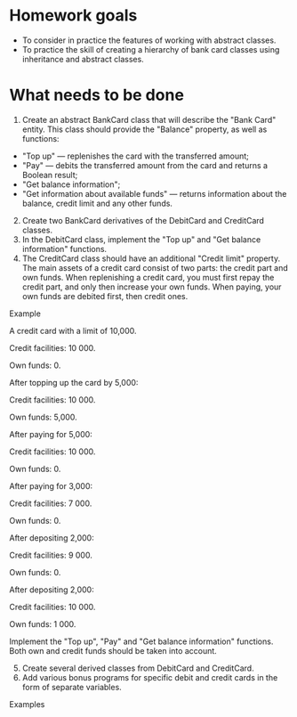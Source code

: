 # Homework goals
- To consider in practice the features of working with abstract classes.
- To practice the skill of creating a hierarchy of bank card classes using inheritance and abstract classes.

# What needs to be done
1. Create an abstract BankCard class that will describe the "Bank Card" entity. This class should provide the "Balance" property, as well as functions: 
- "Top up" — replenishes the card with the transferred amount;
- "Pay" — debits the transferred amount from the card and returns a Boolean result;
- "Get balance information";
- "Get information about available funds" — returns information about the balance, credit limit and any other funds.
2. Create two BankCard derivatives of the DebitCard and CreditCard classes.
3. In the DebitCard class, implement the "Top up" and "Get balance information" functions.
4. The CreditCard class should have an additional "Credit limit" property. The main assets of a credit card consist of two parts: the credit part and own funds.
When replenishing a credit card, you must first repay the credit part, and only then increase your own funds.
When paying, your own funds are debited first, then credit ones.  


Example

A credit card with a limit of 10,000. 

Credit facilities: 10 000.

Own funds: 0. 



After topping up the card by 5,000:

Credit facilities: 10 000.

Own funds: 5,000. 

   

   After paying for 5,000:

   Credit facilities: 10 000.

   Own funds: 0.

   

   After paying for 3,000: 

   Credit facilities: 7 000.

   Own funds: 0.

   

   After depositing 2,000: 

   Credit facilities: 9 000.

   Own funds: 0.

   

   After depositing 2,000: 

   Credit facilities: 10 000.

   Own funds: 1 000.

   

Implement the "Top up", "Pay" and "Get balance information" functions. Both own and credit funds should be taken into account.
   
5. Create several derived classes from DebitCard and CreditCard.
6. Add various bonus programs for specific debit and credit cards in the form of separate variables. 


Examples 
